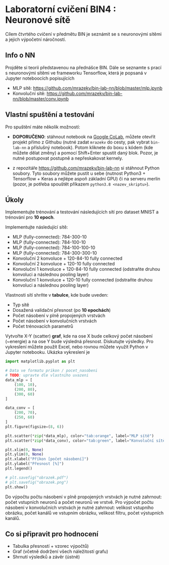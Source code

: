 # Laboratorní cvičení BIN4 : Neuronové sítě

Cílem čtvrtého cvičení v předmětu BIN je seznámit se s neuronovými sítěmi a jejich výpočetní náročností.

## Info o NN
Projděte si teorii představenou na přednášce BIN. Dále se seznamte s prací s neuronovými sítěmi ve frameworku Tensorflow, která je popsaná v Jupyter noteboocích popisujících 

* MLP sítě: https://github.com/mrazekv/bin-lab-nn/blob/master/mlp.ipynb
* Konvoluční sítě: https://github.com/mrazekv/bin-lab-nn/blob/master/conv.ipynb

## Vlastní spuštění a testování 
Pro spuštění máte několik možností:

* __DOPORUČENO__: stáhnout notebook na [Google CoLab](https://colab.research.google.com/notebook), můžete otevřít projekt přímo z Githubu (nutné zadat `mrazekv` do cesty, pak vybrat `bin-lab-nn` a příslušný notebook). Potom kliknete do boxu s kódem (kde můžete dělat změny) a pomocí Shift+Enter spustit daný blok. Pozor, je nutné postupovat postupně a nepřeskakovat kernely.

* z repozitáře https://github.com/mrazekv/bin-lab-nn si stáhnout Python soubory. Tyto soubory můžete pustit u sebe (nutnost Python3 + Tensorflow + Keras a nejlépe aspoň základní GPU) či na serveru merlin (pozor, je potřeba spouštět příkazem `python3.8 <nazev_skriptu>`). 



## Úkoly 
Implementujte trénování a testování následujících sítí pro dataset MNIST a trénování pro __10 epoch__.

Implementujte následující sítě:
* MLP (fully-connected): 784-300-10
* MLP (fully-connected): 784-100-10
* MLP (fully-connected): 784-100-100-10
* MLP (fully-connected): 784-300-300-10
* Konvoluční 2 konvoluce + 120-84-10 fully connected
* Konvoluční 2 konvoluce + 120-10 fully connected
* Konvoluční 1 konvoluce + 120-84-10 fully connected (odstraňte druhou konvoluci a následnou pooling layer)
* Konvoluční 1 konvoluce + 120-10 fully connected (odstraňte druhou konvoluci a následnou pooling layer)

Vlastnosti sítí shrňte v __tabulce__, kde bude uveden:
* Typ sítě
* Dosažená validační přesnost (po __10 epochách__)
* Počet násobení v plně propojených vrstvách
* Počet násobení v konvolučních vrstvách
* Počet trénovacích parametrů

Vytvořte X-Y (scatter) __graf__, kde na ose X bude celkový počet násobení (~energie) a na ose Y bude výsledná přesnost. Diskutujte výsledky. Pro vykreslení můžete použít Excel, nebo rovnou můžete využít Python v Jupyter notebooku. Ukázka vykreslení je

```py
import matplotlib.pyplot as plt

# Data ve formatu prikon / pocet_nasobeni
# TODO: upravte dle vlastniho uvazeni
data_mlp = [
    (100, 10),
    (200, 80),
    (300, 60)
]

data_conv = [
    (200, 70),
    (250, 60)
]
plt.figure(figsize=(8, 6))

plt.scatter(*zip(*data_mlp), color="tab:orange", label="MLP sítě")
plt.scatter(*zip(*data_conv), color="tab:green", label="Konvoluční sítě")

plt.xlim(0, None)
plt.ylim(0, None)
plt.xlabel("Příkon [počet násobení]")
plt.ylabel("Přesnost [%]")
plt.legend()

# plt.savefig("obrazek.pdf")
# plt.savefig("obrazek.png")
plt.show()
```


Do výpočtu počtu násobení v plně propojených vrstvách je nutné zahrnout: počet vstupních neuronů a počet neuronů ve vrstvě. Pro výpočet počtu násobení v konvolučních vrstvách je nutné zahrnout: velikost vstupního obrázku, počet kanálů ve vstupním obrázku, velikost filtru, počet výstupních kanálů. 


## Co si připravit pro hodnocení
* Tabulka přesností + vzorec výpočtů)
* Graf (včetně dodržení všech náležitostí grafu)
* Shrnutí výsledků a závěr (ústně)

